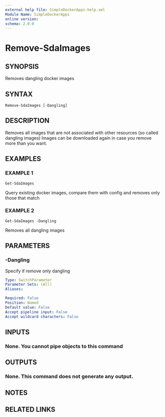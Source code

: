 ```yaml
---
external help file: SimpleDockerApps-help.xml
Module Name: SimpleDockerApps
online version:
schema: 2.0.0
---
```


# Remove-SdaImages

## SYNOPSIS
Removes dangling docker images

## SYNTAX

```
Remove-SdaImages [-Dangling]
```

## DESCRIPTION
Removes all images that are not associated with other resources (so called dangling images)
Images can be downloaded again in case you remove more than you want.

## EXAMPLES

### EXAMPLE 1
```
Get-SdaImages
```

Query existing docker images, compare them with config and removes only those that match

### EXAMPLE 2
```
Get-SdaImages -Dangling
```

Removes all dangling images

## PARAMETERS

### -Dangling
Specify if remove only dangling

```yaml
Type: SwitchParameter
Parameter Sets: (All)
Aliases:

Required: False
Position: Named
Default value: False
Accept pipeline input: False
Accept wildcard characters: False
```

## INPUTS

### None. You cannot pipe objects to this command
## OUTPUTS

### None. This command does not generate any output.
## NOTES

## RELATED LINKS
